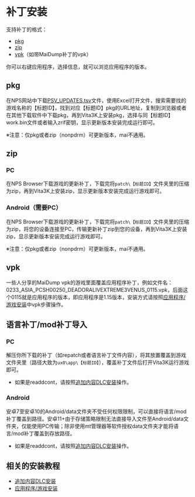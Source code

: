 # 补丁安装
支持补丁的格式：
- [pkg](https://croden1999.github.io/Vita3K-quick-guide/README_PATCH#pkg)
- [zip](https://croden1999.github.io/Vita3K-quick-guide/README_PATCH#zip)
- [vpk](https://croden1999.github.io/Vita3K-quick-guide/README_PATCH#vpk)（如带MaiDump补丁的vpk）

你可以右键应用程序，选择信息，就可以浏览应用程序的版本。

## pkg
在NPS网站中下载[PSV_UPDATES.tsv](https://nopaystation.com/tsv/PSV_UPDATES.tsv)文件，使用Excel打开文件，搜索需要找的游戏名称的【标题ID】，找到对应【标题ID】pkg的URL地址，复制到浏览器或者在其他下载软件中下载pkg，再到Vita3K上安装pkg，选择与同【标题ID】work.bin文件或者输入zrif密钥，显示更新版本安装完成运行即可。

※注意：仅pkg或者zip（nonpdrm）可更新版本，mai不通用。

## zip
### PC
在NPS Browser下载游戏的更新补丁，下载完将`patch\【标题ID】`文件夹里的压缩为zip，再到Vita3K上安装zip，显示更新版本安装完成运行游戏即可。

### Android（需要PC）
在NPS Browser下载游戏的更新补丁，下载完将`patch\【标题ID】`文件夹里的压缩为zip，将您的设备连接至PC，传输更新补丁zip到您的设备，再到Vita3K上安装zip，显示更新版本安装完成运行游戏即可。

※注意：仅pkg或者zip（nonpdrm）可更新版本，mai不通用。

## vpk
一些人分享的MaiDump vpk的游戏里面覆盖应用程序补丁，例如文件名：0233_ASIA_PCSH00250_DEADORALIVEXTREME3VENUS_0115.vpk，后面这个0115就是应用程序的版本，即应用程序是1.15版本，安装方式请按照[应用程序/游戏安装](http://croden1999.github.io/Vita3K-quick-guide/README_APP#vpk)中vpk步骤操作。

## 语言补丁/mod补丁导入
### PC
解压你所下载的补丁（如repatch或者语言补丁文件内容），将其放置覆盖到游戏文件夹里（路径大致为`ux0\app\【标题ID】`），覆盖补丁文件后打开Vita3K运行游戏即可。
- 如果是readdcont，请按照[追加内容DLC安装](http://croden1999.github.io/Vita3K-quick-guide/README_ADDCONT#decrypt)操作。

### Android
安卓7至安卓10的Android/data文件夹不受任何权限限制，可以直接将语言/mod补丁覆盖到路径。安卓11+由于存储策略限制无法直接导入文件至Android/data文件夹，仅能使用PC传输；除非使用mt管理器等软件授权data文件夹才能将语言/mod补丁覆盖到存放路径。
- 如果是readdcont，请按照[追加内容DLC安装](http://croden1999.github.io/Vita3K-quick-guide/README_ADDCONT#decrypt)操作。

## 相关的安装教程
- [追加内容DLC安装](http://croden1999.github.io/Vita3K-quick-guide/README_ADDCONT)
- [应用程序/游戏安装](http://croden1999.github.io/Vita3K-quick-guide/README_APP)
